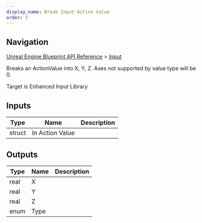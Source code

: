 ```yaml
---
display_name: Break Input Action Value
order: 5
---
```

## Navigation

[Unreal Engine Blueprint API Reference](https://dev.epicgames.com/documentation/en-us/unreal-engine/BlueprintAPI) > [Input](https://dev.epicgames.com/documentation/en-us/unreal-engine/BlueprintAPI/Input)

Breaks an ActionValue into X, Y, Z. Axes not supported by value type will be 0.

Target is Enhanced Input Library

## Inputs

| Type | Name | Description |
| --- | --- | --- |
| struct | In Action Value |  |

## Outputs

| Type | Name | Description |
| --- | --- | --- |
| real | X |  |
| real | Y |  |
| real | Z |  |
| enum | Type |  |

